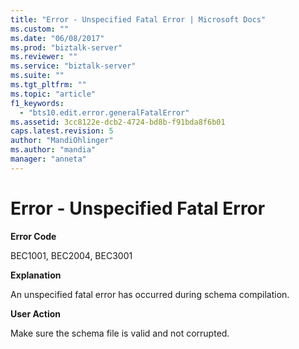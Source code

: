 ```yaml
---
title: "Error - Unspecified Fatal Error | Microsoft Docs"
ms.custom: ""
ms.date: "06/08/2017"
ms.prod: "biztalk-server"
ms.reviewer: ""
ms.service: "biztalk-server"
ms.suite: ""
ms.tgt_pltfrm: ""
ms.topic: "article"
f1_keywords: 
  - "bts10.edit.error.generalFatalError"
ms.assetid: 3cc8122e-dcb2-4724-bd8b-f91bda8f6b01
caps.latest.revision: 5
author: "MandiOhlinger"
ms.author: "mandia"
manager: "anneta"
---
```

# Error - Unspecified Fatal Error
**Error Code**  
  
 BEC1001, BEC2004, BEC3001  
  
 **Explanation**  
  
 An unspecified fatal error has occurred during schema compilation.  
  
 **User Action**  
  
 Make sure the schema file is valid and not corrupted.